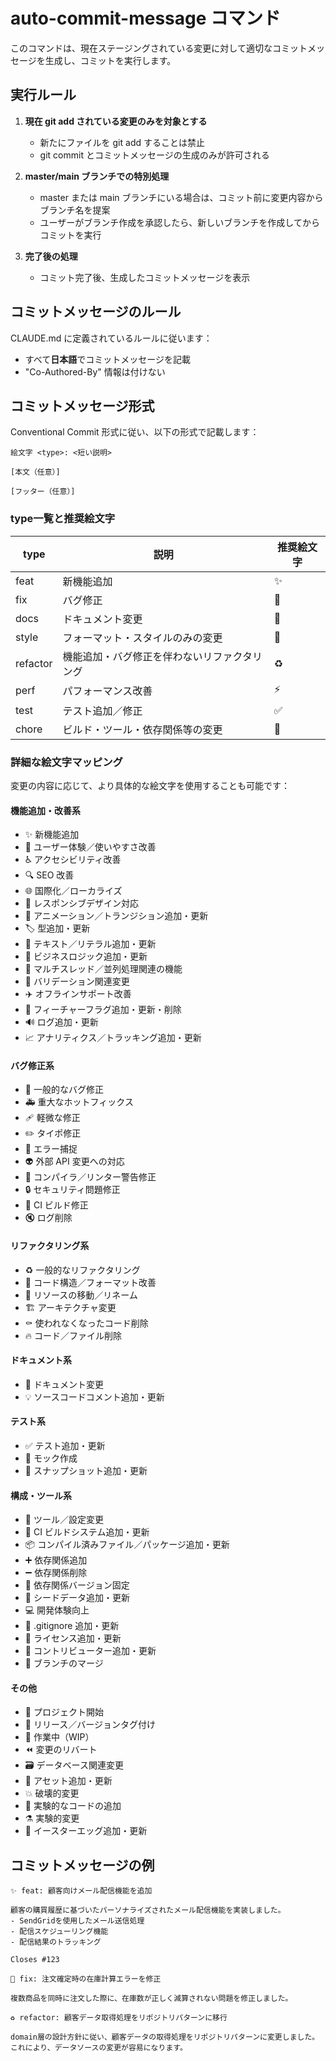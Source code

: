 # auto-commit-message コマンド

このコマンドは、現在ステージングされている変更に対して適切なコミットメッセージを生成し、コミットを実行します。

## 実行ルール

1. **現在 git add されている変更のみを対象とする**
   - 新たにファイルを git add することは禁止
   - git commit とコミットメッセージの生成のみが許可される

2. **master/main ブランチでの特別処理**
   - master または main ブランチにいる場合は、コミット前に変更内容からブランチ名を提案
   - ユーザーがブランチ作成を承認したら、新しいブランチを作成してからコミットを実行

3. **完了後の処理**
   - コミット完了後、生成したコミットメッセージを表示

## コミットメッセージのルール

CLAUDE.md に定義されているルールに従います：
- すべて**日本語**でコミットメッセージを記載
- "Co-Authored-By" 情報は付けない

## コミットメッセージ形式

Conventional Commit 形式に従い、以下の形式で記載します：

```
絵文字 <type>: <短い説明>

[本文（任意）]

[フッター（任意）]
```

### type一覧と推奨絵文字

| type | 説明 | 推奨絵文字 |
|------|------|------------|
| feat | 新機能追加 | ✨ |
| fix | バグ修正 | 🐛 |
| docs | ドキュメント変更 | 📝 |
| style | フォーマット・スタイルのみの変更 | 🎨 |
| refactor | 機能追加・バグ修正を伴わないリファクタリング | ♻️ |
| perf | パフォーマンス改善 | ⚡️ |
| test | テスト追加／修正 | ✅ |
| chore | ビルド・ツール・依存関係等の変更 | 🔧 |

### 詳細な絵文字マッピング

変更の内容に応じて、より具体的な絵文字を使用することも可能です：

#### 機能追加・改善系
- ✨ 新機能追加
- 🚸 ユーザー体験／使いやすさ改善
- ♿️ アクセシビリティ改善
- 🔍 SEO 改善
- 🌐 国際化／ローカライズ
- 📱 レスポンシブデザイン対応
- 💫 アニメーション／トランジション追加・更新
- 🏷️ 型追加・更新
- 💬 テキスト／リテラル追加・更新
- 👔 ビジネスロジック追加・更新
- 🧵 マルチスレッド／並列処理関連の機能
- 🦺 バリデーション関連変更
- ✈️ オフラインサポート改善
- 🚩 フィーチャーフラグ追加・更新・削除
- 🔊 ログ追加・更新
- 📈 アナリティクス／トラッキング追加・更新

#### バグ修正系
- 🐛 一般的なバグ修正
- 🚑️ 重大なホットフィックス
- 🩹 軽微な修正
- ✏️ タイポ修正
- 🥅 エラー捕捉
- 👽️ 外部 API 変更への対応
- 🚨 コンパイラ／リンター警告修正
- 🔒️ セキュリティ問題修正
- 💚 CI ビルド修正
- 🔇 ログ削除

#### リファクタリング系
- ♻️ 一般的なリファクタリング
- 🎨 コード構造／フォーマット改善
- 🚚 リソースの移動／リネーム
- 🏗️ アーキテクチャ変更
- ⚰️ 使われなくなったコード削除
- 🔥 コード／ファイル削除

#### ドキュメント系
- 📝 ドキュメント変更
- 💡 ソースコードコメント追加・更新

#### テスト系
- ✅ テスト追加・更新
- 🤡 モック作成
- 📸 スナップショット追加・更新

#### 構成・ツール系
- 🔧 ツール／設定変更
- 👷 CI ビルドシステム追加・更新
- 📦 コンパイル済みファイル／パッケージ追加・更新
- ➕ 依存関係追加
- ➖ 依存関係削除
- 📌 依存関係バージョン固定
- 🌱 シードデータ追加・更新
- 💻 開発体験向上
- 🙈 .gitignore 追加・更新
- 📄 ライセンス追加・更新
- 👥 コントリビューター追加・更新
- 🔀 ブランチのマージ

#### その他
- 🎉 プロジェクト開始
- 🔖 リリース／バージョンタグ付け
- 🚧 作業中（WIP）
- ⏪️ 変更のリバート
- 🗃️ データベース関連変更
- 🍱 アセット追加・更新
- 💥 破壊的変更
- 🧪 実験的なコードの追加
- ⚗️ 実験的変更
- 🥚 イースターエッグ追加・更新

## コミットメッセージの例

```
✨ feat: 顧客向けメール配信機能を追加

顧客の購買履歴に基づいたパーソナライズされたメール配信機能を実装しました。
- SendGridを使用したメール送信処理
- 配信スケジューリング機能
- 配信結果のトラッキング

Closes #123
```

```
🐛 fix: 注文確定時の在庫計算エラーを修正

複数商品を同時に注文した際に、在庫数が正しく減算されない問題を修正しました。
```

```
♻️ refactor: 顧客データ取得処理をリポジトリパターンに移行

domain層の設計方針に従い、顧客データの取得処理をリポジトリパターンに変更しました。
これにより、データソースの変更が容易になります。
```
